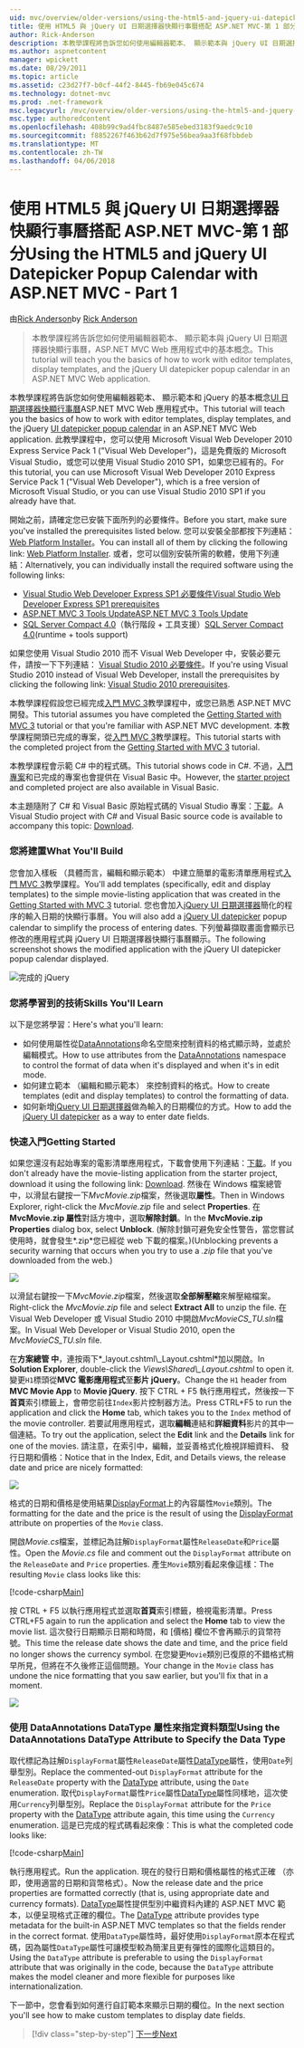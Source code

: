 ```yaml
---
uid: mvc/overview/older-versions/using-the-html5-and-jquery-ui-datepicker-popup-calendar-with-aspnet-mvc/using-the-html5-and-jquery-ui-datepicker-popup-calendar-with-aspnet-mvc-part-1
title: 使用 HTML5 與 jQuery UI 日期選擇器快顯行事曆搭配 ASP.NET MVC-第 1 部分 |Microsoft 文件
author: Rick-Anderson
description: 本教學課程將告訴您如何使用編輯器範本、 顯示範本與 jQuery UI 日期選擇器快顯行事曆，ASP.NET MV 中的基本概念...
ms.author: aspnetcontent
manager: wpickett
ms.date: 08/29/2011
ms.topic: article
ms.assetid: c23d27f7-b0cf-44f2-8445-fb69e045c674
ms.technology: dotnet-mvc
ms.prod: .net-framework
msc.legacyurl: /mvc/overview/older-versions/using-the-html5-and-jquery-ui-datepicker-popup-calendar-with-aspnet-mvc/using-the-html5-and-jquery-ui-datepicker-popup-calendar-with-aspnet-mvc-part-1
msc.type: authoredcontent
ms.openlocfilehash: 408b99c9ad4fbc8487e585ebed3183f9aedc9c10
ms.sourcegitcommit: f8852267f463b62d7f975e56bea9aa3f68fbbdeb
ms.translationtype: MT
ms.contentlocale: zh-TW
ms.lasthandoff: 04/06/2018
---
```

<a name="using-the-html5-and-jquery-ui-datepicker-popup-calendar-with-aspnet-mvc---part-1"></a><span data-ttu-id="e2b4a-103">使用 HTML5 與 jQuery UI 日期選擇器快顯行事曆搭配 ASP.NET MVC-第 1 部分</span><span class="sxs-lookup"><span data-stu-id="e2b4a-103">Using the HTML5 and jQuery UI Datepicker Popup Calendar with ASP.NET MVC - Part 1</span></span>
====================
<span data-ttu-id="e2b4a-104">由[Rick Anderson](https://github.com/Rick-Anderson)</span><span class="sxs-lookup"><span data-stu-id="e2b4a-104">by [Rick Anderson](https://github.com/Rick-Anderson)</span></span>

> <span data-ttu-id="e2b4a-105">本教學課程將告訴您如何使用編輯器範本、 顯示範本與 jQuery UI 日期選擇器快顯行事曆，ASP.NET MVC Web 應用程式中的基本概念。</span><span class="sxs-lookup"><span data-stu-id="e2b4a-105">This tutorial will teach you the basics of how to work with editor templates, display templates, and the jQuery UI datepicker popup calendar in an ASP.NET MVC Web application.</span></span>


<span data-ttu-id="e2b4a-106">本教學課程將告訴您如何使用編輯器範本、 顯示範本和 jQuery 的基本概念[UI 日期選擇器快顯行事曆](http://plugins.jquery.com/project/datepicker)ASP.NET MVC Web 應用程式中。</span><span class="sxs-lookup"><span data-stu-id="e2b4a-106">This tutorial will teach you the basics of how to work with editor templates, display templates, and the jQuery [UI datepicker popup calendar](http://plugins.jquery.com/project/datepicker) in an ASP.NET MVC Web application.</span></span> <span data-ttu-id="e2b4a-107">此教學課程中，您可以使用 Microsoft Visual Web Developer 2010 Express Service Pack 1 (&quot;Visual Web Developer&quot;)，這是免費版的 Microsoft Visual Studio，或您可以使用 Visual Studio 2010 SP1，如果您已經有的。</span><span class="sxs-lookup"><span data-stu-id="e2b4a-107">For this tutorial, you can use Microsoft Visual Web Developer 2010 Express Service Pack 1 (&quot;Visual Web Developer&quot;), which is a free version of Microsoft Visual Studio, or you can use Visual Studio 2010 SP1 if you already have that.</span></span>

<span data-ttu-id="e2b4a-108">開始之前，請確定您已安裝下面所列的必要條件。</span><span class="sxs-lookup"><span data-stu-id="e2b4a-108">Before you start, make sure you've installed the prerequisites listed below.</span></span> <span data-ttu-id="e2b4a-109">您可以安裝全部都按下列連結： [Web Platform Installer](https://www.microsoft.com/web/gallery/install.aspx?appid=VWD2010SP1Pack)。</span><span class="sxs-lookup"><span data-stu-id="e2b4a-109">You can install all of them by clicking the following link: [Web Platform Installer](https://www.microsoft.com/web/gallery/install.aspx?appid=VWD2010SP1Pack).</span></span> <span data-ttu-id="e2b4a-110">或者，您可以個別安裝所需的軟體，使用下列連結：</span><span class="sxs-lookup"><span data-stu-id="e2b4a-110">Alternatively, you can individually install the required software using the following links:</span></span>

- [<span data-ttu-id="e2b4a-111">Visual Studio Web Developer Express SP1 必要條件</span><span class="sxs-lookup"><span data-stu-id="e2b4a-111">Visual Studio Web Developer Express SP1 prerequisites</span></span>](https://www.microsoft.com/web/gallery/install.aspx?appid=VWD2010SP1Pack)
- [<span data-ttu-id="e2b4a-112">ASP.NET MVC 3 Tools Update</span><span class="sxs-lookup"><span data-stu-id="e2b4a-112">ASP.NET MVC 3 Tools Update</span></span>](https://www.microsoft.com/web/gallery/install.aspx?appsxml=&amp;appid=MVC3)
- <span data-ttu-id="e2b4a-113">[SQL Server Compact 4.0](https://www.microsoft.com/web/gallery/install.aspx?appid=SQLCE;SQLCEVSTools_4_0)（執行階段 + 工具支援）</span><span class="sxs-lookup"><span data-stu-id="e2b4a-113">[SQL Server Compact 4.0](https://www.microsoft.com/web/gallery/install.aspx?appid=SQLCE;SQLCEVSTools_4_0)(runtime + tools support)</span></span>

<span data-ttu-id="e2b4a-114">如果您使用 Visual Studio 2010 而不 Visual Web Developer 中，安裝必要元件，請按一下下列連結： [Visual Studio 2010 必要條件](https://www.microsoft.com/web/gallery/install.aspx?appsxml=&amp;appid=VS2010SP1Pack)。</span><span class="sxs-lookup"><span data-stu-id="e2b4a-114">If you're using Visual Studio 2010 instead of Visual Web Developer, install the prerequisites by clicking the following link: [Visual Studio 2010 prerequisites](https://www.microsoft.com/web/gallery/install.aspx?appsxml=&amp;appid=VS2010SP1Pack).</span></span>

<span data-ttu-id="e2b4a-115">本教學課程假設您已經完成[入門 MVC 3](../getting-started-with-aspnet-mvc3/cs/intro-to-aspnet-mvc-3.md)教學課程中，或您已熟悉 ASP.NET MVC 開發。</span><span class="sxs-lookup"><span data-stu-id="e2b4a-115">This tutorial assumes you have completed the [Getting Started with MVC 3](../getting-started-with-aspnet-mvc3/cs/intro-to-aspnet-mvc-3.md) tutorial or that you're familiar with ASP.NET MVC development.</span></span> <span data-ttu-id="e2b4a-116">本教學課程開頭已完成的專案，從[入門 MVC 3](../getting-started-with-aspnet-mvc3/cs/intro-to-aspnet-mvc-3.md)教學課程。</span><span class="sxs-lookup"><span data-stu-id="e2b4a-116">This tutorial starts with the completed project from the [Getting Started with MVC 3](../getting-started-with-aspnet-mvc3/cs/intro-to-aspnet-mvc-3.md) tutorial.</span></span>

<span data-ttu-id="e2b4a-117">本教學課程會示範 C# 中的程式碼。</span><span class="sxs-lookup"><span data-stu-id="e2b4a-117">This tutorial shows code in C#.</span></span> <span data-ttu-id="e2b4a-118">不過，[入門專案](https://archive.msdn.microsoft.com/Project/Download/FileDownload.aspx?ProjectName=aspnetmvcsamples&amp;DownloadId=15800)和已完成的專案也會提供在 Visual Basic 中。</span><span class="sxs-lookup"><span data-stu-id="e2b4a-118">However, the [starter project](https://archive.msdn.microsoft.com/Project/Download/FileDownload.aspx?ProjectName=aspnetmvcsamples&amp;DownloadId=15800) and completed project are also available in Visual Basic.</span></span>

<span data-ttu-id="e2b4a-119">本主題隨附了 C# 和 Visual Basic 原始程式碼的 Visual Studio 專案：[下載](https://archive.msdn.microsoft.com/Project/Download/FileDownload.aspx?ProjectName=aspnetmvcsamples&amp;DownloadId=15800)。</span><span class="sxs-lookup"><span data-stu-id="e2b4a-119">A Visual Studio project with C# and Visual Basic source code is available to accompany this topic: [Download](https://archive.msdn.microsoft.com/Project/Download/FileDownload.aspx?ProjectName=aspnetmvcsamples&amp;DownloadId=15800).</span></span>

### <a name="what-youll-build"></a><span data-ttu-id="e2b4a-120">您將建置</span><span class="sxs-lookup"><span data-stu-id="e2b4a-120">What You'll Build</span></span>

<span data-ttu-id="e2b4a-121">您會加入樣板 （具體而言，編輯和顯示範本） 中建立簡單的電影清單應用程式[入門 MVC 3](../getting-started-with-aspnet-mvc3/cs/intro-to-aspnet-mvc-3.md)教學課程。</span><span class="sxs-lookup"><span data-stu-id="e2b4a-121">You'll add templates (specifically, edit and display templates) to the simple movie-listing application that was created in the [Getting Started with MVC 3](../getting-started-with-aspnet-mvc3/cs/intro-to-aspnet-mvc-3.md) tutorial.</span></span> <span data-ttu-id="e2b4a-122">您也會加入[jQuery UI 日期選擇器](http://jqueryui.com/demos/datepicker/)簡化的程序的輸入日期的快顯行事曆。</span><span class="sxs-lookup"><span data-stu-id="e2b4a-122">You will also add a [jQuery UI datepicker](http://jqueryui.com/demos/datepicker/) popup calendar to simplify the process of entering dates.</span></span> <span data-ttu-id="e2b4a-123">下列螢幕擷取畫面會顯示已修改的應用程式與 jQuery UI 日期選擇器快顯行事曆顯示。</span><span class="sxs-lookup"><span data-stu-id="e2b4a-123">The following screenshot shows the modified application with the jQuery UI datepicker popup calendar displayed.</span></span>

![完成的 jQuery](using-the-html5-and-jquery-ui-datepicker-popup-calendar-with-aspnet-mvc-part-1/_static/image1.png)

### <a name="skills-youll-learn"></a><span data-ttu-id="e2b4a-125">您將學習到的技術</span><span class="sxs-lookup"><span data-stu-id="e2b4a-125">Skills You'll Learn</span></span>

<span data-ttu-id="e2b4a-126">以下是您將學習：</span><span class="sxs-lookup"><span data-stu-id="e2b4a-126">Here's what you'll learn:</span></span>

- <span data-ttu-id="e2b4a-127">如何使用屬性從[DataAnnotations](https://msdn.microsoft.com/library/system.componentmodel.dataannotations.aspx)命名空間來控制資料的格式顯示時，並處於編輯模式。</span><span class="sxs-lookup"><span data-stu-id="e2b4a-127">How to use attributes from the [DataAnnotations](https://msdn.microsoft.com/library/system.componentmodel.dataannotations.aspx) namespace to control the format of data when it's displayed and when it's in edit mode.</span></span>
- <span data-ttu-id="e2b4a-128">如何建立範本 （編輯和顯示範本） 來控制資料的格式。</span><span class="sxs-lookup"><span data-stu-id="e2b4a-128">How to create templates (edit and display templates) to control the formatting of data.</span></span>
- <span data-ttu-id="e2b4a-129">如何新增[jQuery UI 日期選擇器](http://jqueryui.com/demos/datepicker/)做為輸入的日期欄位的方式。</span><span class="sxs-lookup"><span data-stu-id="e2b4a-129">How to add the [jQuery UI datepicker](http://jqueryui.com/demos/datepicker/) as a way to enter date fields.</span></span>

### <a name="getting-started"></a><span data-ttu-id="e2b4a-130">快速入門</span><span class="sxs-lookup"><span data-stu-id="e2b4a-130">Getting Started</span></span>

<span data-ttu-id="e2b4a-131">如果您還沒有起始專案的電影清單應用程式，下載會使用下列連結：[下載](https://code.msdn.microsoft.com/Project/Download/FileDownload.aspx?https://archive.msdn.microsoft.com/Project/Download/FileDownload.aspx?ProjectName=aspnetmvcsamples&amp;DownloadId=15800)。</span><span class="sxs-lookup"><span data-stu-id="e2b4a-131">If you don't already have the movie-listing application from the starter project, download it using the following link: [Download](https://code.msdn.microsoft.com/Project/Download/FileDownload.aspx?https://archive.msdn.microsoft.com/Project/Download/FileDownload.aspx?ProjectName=aspnetmvcsamples&amp;DownloadId=15800).</span></span> <span data-ttu-id="e2b4a-132">然後在 Windows 檔案總管中，以滑鼠右鍵按一下*MvcMovie.zip*檔案，然後選取**屬性**。</span><span class="sxs-lookup"><span data-stu-id="e2b4a-132">Then in Windows Explorer, right-click the *MvcMovie.zip* file and select **Properties**.</span></span> <span data-ttu-id="e2b4a-133">在**MvcMovie.zip 屬性**對話方塊中，選取**解除封鎖**。</span><span class="sxs-lookup"><span data-stu-id="e2b4a-133">In the **MvcMovie.zip Properties** dialog box, select **Unblock**.</span></span> <span data-ttu-id="e2b4a-134">(解除封鎖可避免安全性警告，當您嘗試使用時，就會發生*.zip*您已經從 web 下載的檔案。)</span><span class="sxs-lookup"><span data-stu-id="e2b4a-134">(Unblocking prevents a security warning that occurs when you try to use a *.zip* file that you've downloaded from the web.)</span></span>

![](using-the-html5-and-jquery-ui-datepicker-popup-calendar-with-aspnet-mvc-part-1/_static/image2.png)

<span data-ttu-id="e2b4a-135">以滑鼠右鍵按一下*MvcMovie.zip*檔案，然後選取**全部解壓縮**來解壓縮檔案。</span><span class="sxs-lookup"><span data-stu-id="e2b4a-135">Right-click the *MvcMovie.zip* file and select **Extract All** to unzip the file.</span></span> <span data-ttu-id="e2b4a-136">在 Visual Web Developer 或 Visual Studio 2010 中開啟*MvcMovieCS\_TU.sln*檔案。</span><span class="sxs-lookup"><span data-stu-id="e2b4a-136">In Visual Web Developer or Visual Studio 2010, open the *MvcMovieCS\_TU.sln* file.</span></span>

<span data-ttu-id="e2b4a-137">在**方案總管 中**，連按兩下*_layout.cshtml\\_Layout.cshtml*加以開啟。</span><span class="sxs-lookup"><span data-stu-id="e2b4a-137">In **Solution Explorer**, double-click the *Views\Shared\\_Layout.cshtml* to open it.</span></span> <span data-ttu-id="e2b4a-138">變更`H1`標頭從**MVC 電影應用程式**至**影片 jQuery**。</span><span class="sxs-lookup"><span data-stu-id="e2b4a-138">Change the `H1` header from **MVC Movie App** to **Movie jQuery**.</span></span> <span data-ttu-id="e2b4a-139">按下 CTRL + F5 執行應用程式，然後按一下**首頁**索引標籤上，會帶您前往`Index`影片控制器方法。</span><span class="sxs-lookup"><span data-stu-id="e2b4a-139">Press CTRL+F5 to run the application and click the **Home** tab, which takes you to the `Index` method of the movie controller.</span></span> <span data-ttu-id="e2b4a-140">若要試用應用程式，選取**編輯**連結和**詳細資料**影片的其中一個連結。</span><span class="sxs-lookup"><span data-stu-id="e2b4a-140">To try out the application, select the **Edit** link and the **Details** link for one of the movies.</span></span> <span data-ttu-id="e2b4a-141">請注意，在索引中，編輯，並妥善格式化檢視詳細資料、 發行日期和價格：</span><span class="sxs-lookup"><span data-stu-id="e2b4a-141">Notice that in the Index, Edit, and Details views, the release date and price are nicely formatted:</span></span>

![](using-the-html5-and-jquery-ui-datepicker-popup-calendar-with-aspnet-mvc-part-1/_static/image3.png)

<span data-ttu-id="e2b4a-142">格式的日期和價格是使用結果[DisplayFormat](https://msdn.microsoft.com/library/system.componentmodel.dataannotations.displayformatattribute.aspx)上的內容屬性`Movie`類別。</span><span class="sxs-lookup"><span data-stu-id="e2b4a-142">The formatting for the date and the price is the result of using the [DisplayFormat](https://msdn.microsoft.com/library/system.componentmodel.dataannotations.displayformatattribute.aspx) attribute on properties of the `Movie` class.</span></span>

<span data-ttu-id="e2b4a-143">開啟*Movie.cs*檔案，並標記為註解`DisplayFormat`屬性`ReleaseDate`和`Price`屬性。</span><span class="sxs-lookup"><span data-stu-id="e2b4a-143">Open the *Movie.cs* file and comment out the `DisplayFormat` attribute on the `ReleaseDate` and `Price` properties.</span></span> <span data-ttu-id="e2b4a-144">產生`Movie`類別看起來像這樣：</span><span class="sxs-lookup"><span data-stu-id="e2b4a-144">The resulting `Movie` class looks like this:</span></span>

[!code-csharp[Main](using-the-html5-and-jquery-ui-datepicker-popup-calendar-with-aspnet-mvc-part-1/samples/sample1.cs)]

<span data-ttu-id="e2b4a-145">按 CTRL + F5 以執行應用程式並選取**首頁**索引標籤，檢視電影清單。</span><span class="sxs-lookup"><span data-stu-id="e2b4a-145">Press CTRL+F5 again to run the application and select the **Home** tab to view the movie list.</span></span> <span data-ttu-id="e2b4a-146">這次發行日期顯示日期和時間，和 [價格] 欄位不會再顯示的貨幣符號。</span><span class="sxs-lookup"><span data-stu-id="e2b4a-146">This time the release date shows the date and time, and the price field no longer shows the currency symbol.</span></span> <span data-ttu-id="e2b4a-147">在您變更`Movie`類別已復原的不錯格式稍早所見，但將在不久後修正這個問題。</span><span class="sxs-lookup"><span data-stu-id="e2b4a-147">Your change in the `Movie` class has undone the nice formatting that you saw earlier, but you'll fix that in a moment.</span></span>

![](using-the-html5-and-jquery-ui-datepicker-popup-calendar-with-aspnet-mvc-part-1/_static/image4.png)

### <a name="using-the-dataannotations-datatype-attribute-to-specify-the-data-type"></a><span data-ttu-id="e2b4a-148">使用 DataAnnotations DataType 屬性來指定資料類型</span><span class="sxs-lookup"><span data-stu-id="e2b4a-148">Using the DataAnnotations DataType Attribute to Specify the Data Type</span></span>

<span data-ttu-id="e2b4a-149">取代標記為註解`DisplayFormat`屬性`ReleaseDate`屬性[DataType](https://msdn.microsoft.com/library/system.componentmodel.dataannotations.datatype.aspx)屬性，使用`Date`列舉型別。</span><span class="sxs-lookup"><span data-stu-id="e2b4a-149">Replace the commented-out `DisplayFormat` attribute for the `ReleaseDate` property with the [DataType](https://msdn.microsoft.com/library/system.componentmodel.dataannotations.datatype.aspx) attribute, using the `Date` enumeration.</span></span> <span data-ttu-id="e2b4a-150">取代`DisplayFormat`屬性`Price`屬性[DataType](https://msdn.microsoft.com/library/system.componentmodel.dataannotations.datatype.aspx)屬性同樣地，這次使用`Currency`列舉型別。</span><span class="sxs-lookup"><span data-stu-id="e2b4a-150">Replace the `DisplayFormat` attribute for the `Price` property with the [DataType](https://msdn.microsoft.com/library/system.componentmodel.dataannotations.datatype.aspx) attribute again, this time using the `Currency` enumeration.</span></span> <span data-ttu-id="e2b4a-151">這是已完成的程式碼看起來像：</span><span class="sxs-lookup"><span data-stu-id="e2b4a-151">This is what the completed code looks like:</span></span>

[!code-csharp[Main](using-the-html5-and-jquery-ui-datepicker-popup-calendar-with-aspnet-mvc-part-1/samples/sample2.cs)]

<span data-ttu-id="e2b4a-152">執行應用程式。</span><span class="sxs-lookup"><span data-stu-id="e2b4a-152">Run the application.</span></span> <span data-ttu-id="e2b4a-153">現在的發行日期和價格屬性的格式正確 （亦即，使用適當的日期和貨幣格式）。</span><span class="sxs-lookup"><span data-stu-id="e2b4a-153">Now the release date and the price properties are formatted correctly (that is, using appropriate date and currency formats).</span></span> <span data-ttu-id="e2b4a-154">[DataType](https://msdn.microsoft.com/library/system.componentmodel.dataannotations.datatype.aspx)屬性提供型別中繼資料內建的 ASP.NET MVC 範本，以便呈現格式正確的欄位。</span><span class="sxs-lookup"><span data-stu-id="e2b4a-154">The [DataType](https://msdn.microsoft.com/library/system.componentmodel.dataannotations.datatype.aspx) attribute provides type metadata for the built-in ASP.NET MVC templates so that the fields render in the correct format.</span></span> <span data-ttu-id="e2b4a-155">使用`DataType`屬性時，最好使用`DisplayFormat`原本在程式碼，因為屬性`DataType`屬性可讓模型較為簡潔且更有彈性的國際化這類目的。</span><span class="sxs-lookup"><span data-stu-id="e2b4a-155">Using the `DataType` attribute is preferable to using the `DisplayFormat` attribute that was originally in the code, because the `DataType` attribute makes the model cleaner and more flexible for purposes like internationalization.</span></span>

<span data-ttu-id="e2b4a-156">下一節中，您會看到如何進行自訂範本來顯示日期的欄位。</span><span class="sxs-lookup"><span data-stu-id="e2b4a-156">In the next section you'll see how to make custom templates to display date fields.</span></span>

> [!div class="step-by-step"]
> [<span data-ttu-id="e2b4a-157">下一步</span><span class="sxs-lookup"><span data-stu-id="e2b4a-157">Next</span></span>](using-the-html5-and-jquery-ui-datepicker-popup-calendar-with-aspnet-mvc-part-2.md)
